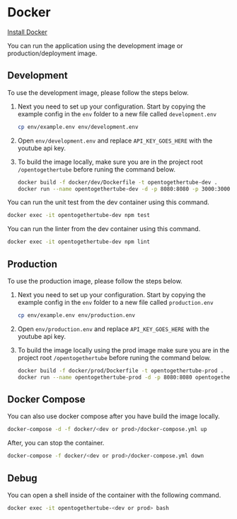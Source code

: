 # Docker

[Install Docker](https://docs.docker.com/install/)

You can run the application using the development image or production/deployment image.

## Development

To use the development image, please follow the steps below.

1. Next you need to set up your configuration. Start by copying the example
config in the `env` folder to a new file called `development.env`

   ```bash
   cp env/example.env env/development.env
   ```

2. Open `env/development.env` and replace `API_KEY_GOES_HERE` with the youtube api key.

3. To build the image locally, make sure you are in the project root `/opentogethertube`
   before runing the command below.

   ```bash
   docker build -f docker/dev/Dockerfile -t opentogethertube-dev .
   docker run --name opentogethertube-dev -d -p 8080:8080 -p 3000:3000 -p 6379:6379 opentogethertube-dev
   ```

You can run the unit test from the dev container using this command.

```bash
docker exec -it opentogethertube-dev npm test
```

You can run the linter from the dev container using this command.

```bash
docker exec -it opentogethertube-dev npm lint
```

## Production

To use the production image, please follow the steps below.

1. Next you need to set up your configuration. Start by copying the example
config in the `env` folder to a new file called `production.env`

   ```bash
   cp env/example.env env/production.env
   ```

2. Open `env/production.env` and replace `API_KEY_GOES_HERE` with the youtube api key.

3. To build the image locally using the prod image make sure you are in the project root `/opentogethertube`
   before runing the command below.

   ```bash
   docker build -f docker/prod/Dockerfile -t opentogethertube-prod .
   docker run --name opentogethertube-prod -d -p 8080:8080 opentogethertube-prod
   ```

## Docker Compose

You can also use docker compose after you have build the image locally.

```bash
docker-compose -d -f docker/<dev or prod>/docker-compose.yml up
```

After, you can stop the container.

```bash
docker-compose -f docker/<dev or prod>/docker-compose.yml down
```

## Debug

You can open a shell inside of the container with the following command.

```bash
docker exec -it opentogethertube-<dev or prod> bash
```
